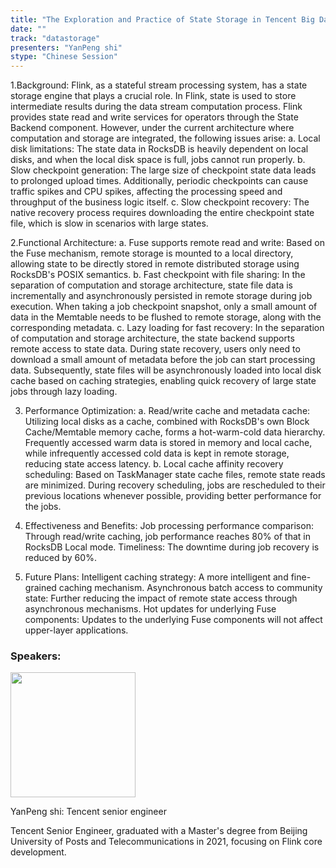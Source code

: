 ```yaml
---
title: "The Exploration and Practice of State Storage in Tencent Big Data Flink with Separation of Computati"
date: ""
track: "datastorage"
presenters: "YanPeng shi"
stype: "Chinese Session"
---
```


1.Background:
Flink, as a stateful stream processing system, has a state storage engine that plays a crucial role. In Flink, state is used to store intermediate results during the data stream computation process. Flink provides state read and write services for operators through the State Backend component. However, under the current architecture where computation and storage are integrated, the following issues arise:
a. Local disk limitations: The state data in RocksDB is heavily dependent on local disks, and when the local disk space is full, jobs cannot run properly.
b. Slow checkpoint generation: The large size of checkpoint state data leads to prolonged upload times. Additionally, periodic checkpoints can cause traffic spikes and CPU spikes, affecting the processing speed and throughput of the business logic itself.
c. Slow checkpoint recovery: The native recovery process requires downloading the entire checkpoint state file, which is slow in scenarios with large states.

2.Functional Architecture:
a. Fuse supports remote read and write: Based on the Fuse mechanism, remote storage is mounted to a local directory, allowing state to be directly stored in remote distributed storage using RocksDB's POSIX semantics.
b. Fast checkpoint with file sharing: In the separation of computation and storage architecture, state file data is incrementally and asynchronously persisted in remote storage during job execution. When taking a job checkpoint snapshot, only a small amount of data in the Memtable needs to be flushed to remote storage, along with the corresponding metadata.
c. Lazy loading for fast recovery: In the separation of computation and storage architecture, the state backend supports remote access to state data. During state recovery, users only need to download a small amount of metadata before the job can start processing data. Subsequently, state files will be asynchronously loaded into local disk cache based on caching strategies, enabling quick recovery of large state jobs through lazy loading.

3. Performance Optimization:
a. Read/write cache and metadata cache: Utilizing local disks as a cache, combined with RocksDB's own Block Cache/Memtable memory cache, forms a hot-warm-cold data hierarchy. Frequently accessed warm data is stored in memory and local cache, while infrequently accessed cold data is kept in remote storage, reducing state access latency.
b. Local cache affinity recovery scheduling: Based on TaskManager state cache files, remote state reads are minimized. During recovery scheduling, jobs are rescheduled to their previous locations whenever possible, providing better performance for the jobs.

4. Effectiveness and Benefits:
Job processing performance comparison: Through read/write caching, job performance reaches 80% of that in RocksDB Local mode.
Timeliness: The downtime during job recovery is reduced by 60%.

5. Future Plans:
Intelligent caching strategy: A more intelligent and fine-grained caching mechanism.
Asynchronous batch access to community state: Further reducing the impact of remote state access through asynchronous mechanisms.
Hot updates for underlying Fuse components: Updates to the underlying Fuse components will not affect upper-layer applications.

### Speakers:


<img src="https://sessionize.com/image/8ab3-400o400o1-J6rdbW4HhzZRzSqmcX56bS.jpg" width="200" /><br/>

YanPeng shi: Tencent senior engineer

Tencent Senior Engineer, graduated with a Master's degree from Beijing University of Posts and Telecommunications in 2021, focusing on Flink core development.

